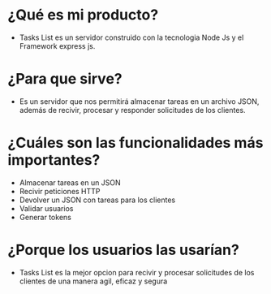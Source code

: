 # ¿Qué es mi producto?

- Tasks List es un servidor construido con la tecnologia Node Js y el Framework express js.

# ¿Para que sirve?

- Es un servidor que nos permitirá almacenar tareas en un archivo JSON, además de recivir, procesar y responder solicitudes de los clientes.

# ¿Cuáles son las funcionalidades más importantes?

- Almacenar tareas en un JSON
- Recivir peticiones HTTP
- Devolver un JSON con tareas para los clientes
- Validar usuarios
- Generar tokens

# ¿Porque los usuarios las usarían?

- Tasks List es la mejor opcion para recivir y procesar solicitudes de los clientes de una manera agil, eficaz y segura
